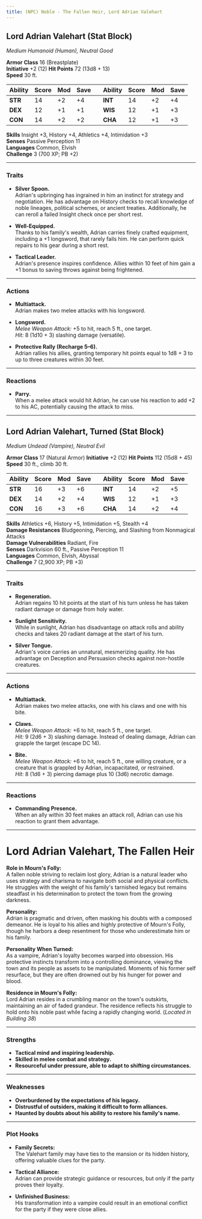 ```yaml
---
title: (NPC) Noble - The Fallen Heir, Lord Adrian Valehart
---
```



## **Lord Adrian Valehart (Stat Block)**

*Medium Humanoid (Human), Neutral Good*

**Armor Class** 16 (Breastplate)         
**Initiative** +2 (12) 
**Hit Points** 72 (13d8 + 13)  
**Speed** 30 ft. 

| Ability | Score | Mod | Save |     | Ability | Score | Mod | Save |
| ------- | ----- | --- | ---- | --- | ------- | ----- | --- | ---- |
| **STR** | 14    | +2  | +4   |     | **INT** | 14    | +2  | +4   |
| **DEX** | 12    | +1  | +1   |     | **WIS** | 12    | +1  | +3   |
| **CON** | 14    | +2  | +2   |     | **CHA** | 12    | +1  | +3   |

**Skills** Insight +3, History +4, Athletics +4, Intimidation +3  
**Senses** Passive Perception 11  
**Languages** Common, Elvish  
**Challenge** 3 (700 XP; PB +2)

---

### **Traits**

- **Silver Spoon.**  
  Adrian's upbringing has ingrained in him an instinct for strategy and negotiation. He has advantage on History checks to recall knowledge of noble lineages, political schemes, or ancient treaties. Additionally, he can reroll a failed Insight check once per short rest.

- **Well-Equipped.**  
  Thanks to his family's wealth, Adrian carries finely crafted equipment, including a +1 longsword, that rarely fails him. He can perform quick repairs to his gear during a short rest.

- **Tactical Leader.**  
  Adrian's presence inspires confidence. Allies within 10 feet of him gain a +1 bonus to saving throws against being frightened.

---

### **Actions**

- **Multiattack.**  
  Adrian makes two melee attacks with his longsword.

- **Longsword.**  
  *Melee Weapon Attack:* +5 to hit, reach 5 ft., one target.  
  *Hit:* 8 (1d10 + 3) slashing damage (versatile).

- **Protective Rally (Recharge 5–6).**  
  Adrian rallies his allies, granting temporary hit points equal to 1d8 + 3 to up to three creatures within 30 feet.

---

### **Reactions**

- **Parry.**  
  When a melee attack would hit Adrian, he can use his reaction to add +2 to his AC, potentially causing the attack to miss.

---

## **Lord Adrian Valehart, Turned (Stat Block)**

*Medium Undead (Vampire), Neutral Evil*

**Armor Class** 17 (Natural Armor)                                 **Initiative** +2 (12)
**Hit Points** 112 (15d8 + 45)  
**Speed** 30 ft., climb 30 ft.

| Ability | Score | Mod | Save |     | Ability | Score | Mod | Save |
| ------- | ----- | --- | ---- | --- | ------- | ----- | --- | ---- |
| **STR** | 16    | +3  | +6   |     | **INT** | 14    | +2  | +5   |
| **DEX** | 14    | +2  | +4   |     | **WIS** | 12    | +1  | +3   |
| **CON** | 16    | +3  | +6   |     | **CHA** | 14    | +2  | +4   |

**Skills** Athletics +6, History +5, Intimidation +5, Stealth +4  
**Damage Resistances** Bludgeoning, Piercing, and Slashing from Nonmagical Attacks  
**Damage Vulnerabilities** Radiant, Fire  
**Senses** Darkvision 60 ft., Passive Perception 11  
**Languages** Common, Elvish, Abyssal  
**Challenge** 7 (2,900 XP; PB +3)

---

### **Traits**

- **Regeneration.**  
  Adrian regains 10 hit points at the start of his turn unless he has taken radiant damage or damage from holy water.

- **Sunlight Sensitivity.**  
  While in sunlight, Adrian has disadvantage on attack rolls and ability checks and takes 20 radiant damage at the start of his turn.

- **Silver Tongue.**  
  Adrian's voice carries an unnatural, mesmerizing quality. He has advantage on Deception and Persuasion checks against non-hostile creatures.

---

### **Actions**

- **Multiattack.**  
  Adrian makes two melee attacks, one with his claws and one with his bite.

- **Claws.**  
  *Melee Weapon Attack:* +6 to hit, reach 5 ft., one target.  
  *Hit:* 9 (2d6 + 3) slashing damage. Instead of dealing damage, Adrian can grapple the target (escape DC 14).

- **Bite.**  
  *Melee Weapon Attack:* +6 to hit, reach 5 ft., one willing creature, or a creature that is grappled by Adrian, incapacitated, or restrained.  
  *Hit:* 8 (1d6 + 3) piercing damage plus 10 (3d6) necrotic damage.

---

### **Reactions**

- **Commanding Presence.**  
  When an ally within 30 feet makes an attack roll, Adrian can use his reaction to grant them advantage.

---

# **Lord Adrian Valehart, The Fallen Heir**

**Role in Mourn's Folly:**  
A fallen noble striving to reclaim lost glory, Adrian is a natural leader who uses strategy and charisma to navigate both social and physical conflicts. He struggles with the weight of his family's tarnished legacy but remains steadfast in his determination to protect the town from the growing darkness.

**Personality:**  
Adrian is pragmatic and driven, often masking his doubts with a composed demeanor. He is loyal to his allies and highly protective of Mourn's Folly, though he harbors a deep resentment for those who underestimate him or his family.

**Personality When Turned:**  
As a vampire, Adrian's loyalty becomes warped into obsession. His protective instincts transform into a controlling dominance, viewing the town and its people as assets to be manipulated. Moments of his former self resurface, but they are often drowned out by his hunger for power and blood.

**Residence in Mourn's Folly:**  
Lord Adrian resides in a crumbling manor on the town's outskirts, maintaining an air of faded grandeur. The residence reflects his struggle to hold onto his noble past while facing a rapidly changing world. (*Located in Building 38*)

---

### **Strengths**

- **Tactical mind and inspiring leadership.**  
- **Skilled in melee combat and strategy.**  
- **Resourceful under pressure, able to adapt to shifting circumstances.**

---

### **Weaknesses**

- **Overburdened by the expectations of his legacy.**  
- **Distrustful of outsiders, making it difficult to form alliances.**  
- **Haunted by doubts about his ability to restore his family's name.**

---

### **Plot Hooks**

- **Family Secrets:**  
  The Valehart family may have ties to the mansion or its hidden history, offering valuable clues for the party.

- **Tactical Alliance:**  
  Adrian can provide strategic guidance or resources, but only if the party proves their loyalty.

- **Unfinished Business:**  
  His transformation into a vampire could result in an emotional conflict for the party if they were close allies.
